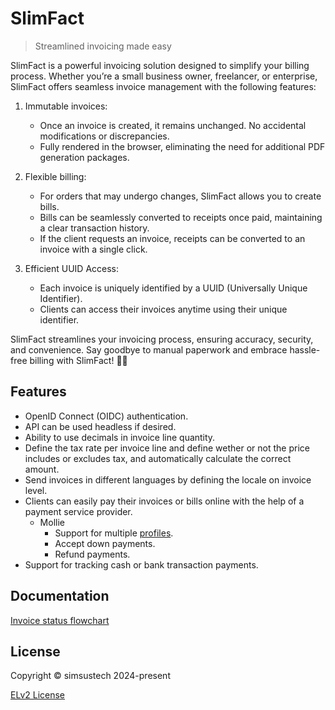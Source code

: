 # SlimFact

> Streamlined invoicing made easy

SlimFact is a powerful invoicing solution designed to simplify your billing process. Whether you’re a small business owner, freelancer, or enterprise, SlimFact offers seamless invoice management with the following features:

  1. Immutable invoices:
      - Once an invoice is created, it remains unchanged. No accidental modifications or discrepancies.
      - Fully rendered in the browser, eliminating the need for additional PDF generation packages.

  2. Flexible billing:
      - For orders that may undergo changes, SlimFact allows you to create bills.
      - Bills can be seamlessly converted to receipts once paid, maintaining a clear transaction history.
      - If the client requests an invoice, receipts can be converted to an invoice with a single click.

  3. Efficient UUID Access:
      - Each invoice is uniquely identified by a UUID (Universally Unique Identifier).
      - Clients can access their invoices anytime using their unique identifier.

SlimFact streamlines your invoicing process, ensuring accuracy, security, and convenience. Say goodbye to manual paperwork and embrace hassle-free billing with SlimFact! 🚀💡

## Features
- OpenID Connect (OIDC) authentication.
- API can be used headless if desired.
- Ability to use decimals in invoice line quantity.
- Define the tax rate per invoice line and define wether or not the price includes or excludes tax, and automatically calculate the correct amount.
- Send invoices in different languages by defining the locale on invoice level.
- Clients can easily pay their invoices or bills online with the help of a payment service provider.
    - Mollie
        - Support for multiple [profiles](https://docs.mollie.com/reference/profiles-api).
        - Accept down payments.
        - Refund payments.
- Support for tracking cash or bank transaction payments.


## Documentation
[Invoice status flowchart](./packages/docs/Flowchart.md)

## License
Copyright © simsustech 2024-present

[ELv2 License](./LICENSE)
